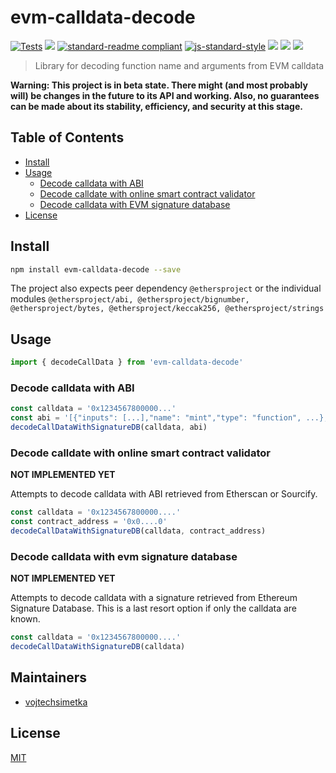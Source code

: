 # evm-calldata-decode

[![Tests](https://github.com/vojtechsimetka/evm-calldata-decode/actions/workflows/test.yml/badge.svg)](https://github.com/vojtechsimetka/evm-calldata-decode/actions/workflows/test.yml)
[![](https://img.shields.io/badge/made%20by-Vojtech%20Simetka-blue.svg?style=flat-square)](https://simetka.cz/)
[![standard-readme compliant](https://img.shields.io/badge/standard--readme-OK-brightgreen.svg?style=flat-square)](https://github.com/RichardLitt/standard-readme)
[![js-standard-style](https://img.shields.io/badge/code%20style-standard-brightgreen.svg?style=flat-square)](https://github.com/feross/standard)
![](https://img.shields.io/badge/npm-%3E%3D6.9.0-orange.svg?style=flat-square)
![](https://img.shields.io/badge/Node.js-%3E%3D14.0.0-orange.svg?style=flat-square)
![](https://img.shields.io/badge/runs%20in-browser%20%7C%20node%20%7C%20webworker%20%7C%20electron-orange)

> Library for decoding function name and arguments from EVM calldata

**Warning: This project is in beta state. There might (and most probably will) be changes in the future to its API and working. Also, no guarantees can be made about its stability, efficiency, and security at this stage.**

## Table of Contents

- [Install](#install)
- [Usage](#usage)
  - [Decode calldata with ABI](#decode-calldata-with-abi)
  - [Decode calldate with online smart contract validator](#decode-calldate-with-online-smart-contract-validator)
  - [Decode calldata with EVM signature database](#decode-calldata-with-evm-signature-database)
- [License](#license)

## Install

```sh
npm install evm-calldata-decode --save
```

The project also expects peer dependency `@ethersproject` or the individual modules `@ethersproject/abi, @ethersproject/bignumber, @ethersproject/bytes, @ethersproject/keccak256, @ethersproject/strings`

## Usage

```ts
import { decodeCallData } from 'evm-calldata-decode'
```

### Decode calldata with ABI

```ts
const calldata = '0x1234567800000...'
const abi = '[{"inputs": [...],"name": "mint","type": "function", ...}, ...]'
decodeCallDataWithSignatureDB(calldata, abi)
```

### Decode calldate with online smart contract validator

**NOT IMPLEMENTED YET**

Attempts to decode calldata with ABI retrieved from Etherscan or Sourcify.

```ts
const calldata = '0x1234567800000....'
const contract_address = '0x0....0'
decodeCallDataWithSignatureDB(calldata, contract_address)
```

### Decode calldata with evm signature database

**NOT IMPLEMENTED YET**

Attempts to decode calldata with a signature retrieved from Ethereum Signature Database. This is a last resort option if only the calldata are known.

```ts
const calldata = '0x1234567800000....'
decodeCallDataWithSignatureDB(calldata)
```

## Maintainers

- [vojtechsimetka](https://github.com/vojtechsimetka)

## License

[MIT](./LICENSE)
